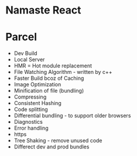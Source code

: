 # Namaste React

# Parcel
- Dev Build
- Local Server
- HMR = Hot module replacement
- File Watching Algorithm - written by c++
- Faster Build bcoz of Caching
- Image Optimization
- Minification of file (bundling)
- Compressing
- Consistent Hashing 
- Code splitting
- Differential bundling - to support older browsers
- Diagnostics
- Error handling
- https
- Tree Shaking - remove unused code
- Differect dev and prod bundles